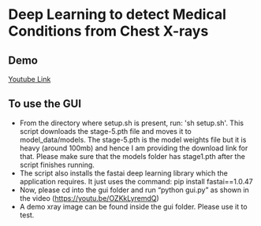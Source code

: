 # Deep Learning to detect Medical Conditions from Chest X-rays

## Demo

[Youtube Link](https://youtu.be/OZKkLyremdQ)

## To use the GUI

- From the directory where setup.sh is present, run: 'sh setup.sh'. This script downloads the stage-5.pth file and moves it to model_data/models. The stage-5.pth is the model weights file but it is heavy (around 100mb) and hence I am providing the download link for that. Please make sure that the models folder has stage1.pth after the script finishes running.
- The script also installs the fastai deep learning library which the application requires. It just uses the command: pip install fastai==1.0.47
- Now, please cd into the gui folder and run “python gui.py” as shown in the video (https://youtu.be/OZKkLyremdQ)
- A demo xray image can be found inside the gui folder. Please use it to test.




